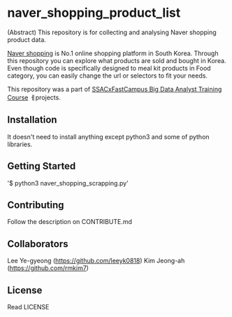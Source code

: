 # naver_shopping_product_list

(Abstract) This repository is for collecting and analysing Naver shopping product data.


[Naver shopping](https://shopping.naver.com/) is No.1 online shopping platform in South Korea.
Through this repository you can explore what products are sold and bought in Korea.
Even though code is specifically designed to meal kit products in Food category, you can easily change the url or selectors to fit your needs.

This repository was a part of [SSACxFastCampus Big Data Analyst Training Course](https://ssac.seoul.kr/course/course_view.jsp?id=22228&s_style=gallery&ch=course) ㅔprojects.

## Installation

<!-- case 1-->
It doesn't need to install anything except python3 and some of python libraries.


## Getting Started 
'$ python3 naver_shopping_scrapping.py'

## Contributing 

Follow the description on CONTRIBUTE.md

## Collaborators
Lee Ye-gyeong (https://github.com/leeyk0818)
Kim Jeong-ah (https://github.com/rmkim7)

## License

Read LICENSE
